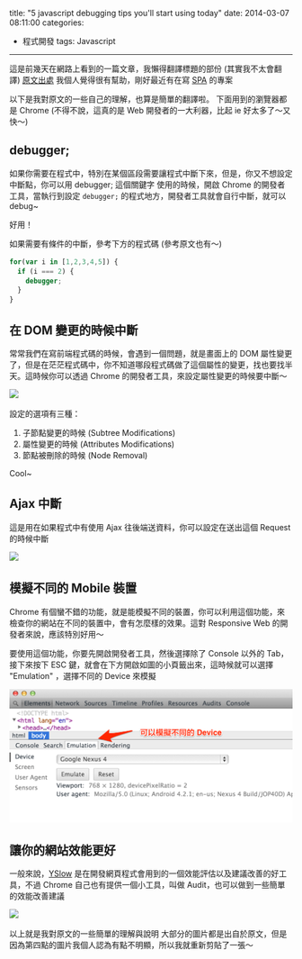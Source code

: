 title: "5 javascript debugging tips you'll start using today"
date: 2014-03-07 08:11:00
categories:
- 程式開發
tags: Javascript
---

這是前幾天在網路上看到的一篇文章，我懶得翻譯標題的部份 (其實我不太會翻譯)
[原文出處](http://berzniz.com/post/78260747646/5-javascript-debugging-tips-youll-start-using-today)
我個人覺得很有幫助，剛好最近有在寫 [SPA](https://en.wikipedia.org/wiki/Single-page_application) 的專案

以下是我對原文的一些自己的理解，也算是簡單的翻譯啦。
下面用到的瀏覽器都是 Chrome (不得不說，這真的是 Web 開發者的一大利器，比起 ie 好太多了～又快～)

<!--more-->

## debugger;

如果你需要在程式中，特別在某個區段需要讓程式中斷下來，但是，你又不想設定中斷點，你可以用 debugger; 這個關鍵字
使用的時候，開啟 Chrome 的開發者工具，當執行到設定 `debugger;` 的程式地方，開發者工具就會自行中斷，就可以 debug~

好用！

如果需要有條件的中斷，參考下方的程式碼 (參考原文也有～)

```javascript
for(var i in [1,2,3,4,5]) {
  if (i === 2) {
    debugger;
  }
}
```

## 在 DOM 變更的時候中斷

常常我們在寫前端程式碼的時候，會遇到一個問題，就是畫面上的 DOM 屬性變更了，但是在茫茫程式碼中，你不知道哪段程式碼做了這個屬性的變更，找也要找半天。這時候你可以透過 Chrome 的開發者工具，來設定屬性變更的時候要中斷～

![](https://31.media.tumblr.com/b1d973ed9acfaeca5ebf67188037b1e2/tumblr_inline_n1s6xpVmg21r2dr7s.png)

設定的選項有三種：
1. 子節點變更的時候 (Subtree Modifications)
2. 屬性變更的時候 (Attributes Modifications)
3. 節點被刪除的時候 (Node Removal)

Cool~

## Ajax 中斷

這是用在如果程式中有使用 Ajax 往後端送資料，你可以設定在送出這個 Request 的時候中斷

![](https://31.media.tumblr.com/4aadd8ea9f9c3289f7ff7252ceebc2ee/tumblr_inline_n1s7ceQ08c1r2dr7s.png)

## 模擬不同的 Mobile 裝置

Chrome 有個蠻不錯的功能，就是能模擬不同的裝置，你可以利用這個功能，來檢查你的網站在不同的裝置中，會有怎麼樣的效果。這對 Responsive Web 的開發者來說，應該特別好用～

要使用這個功能，你要先開啟開發者工具，然後選擇除了 Console 以外的 Tab，接下來按下 ESC 鍵，就會在下方開啟如圖的小頁籤出來，這時候就可以選擇 "Emulation" ，選擇不同的 Device 來模擬

![](/2014/03/07/5-javascript-debugging-tips-youll-start-using-today/skitch.png)

## 讓你的網站效能更好

一般來說，[YSlow](http://developer.yahoo.com/yslow/) 是在開發網頁程式會用到的一個效能評估以及建議改善的好工具，不過 Chrome 自己也有提供一個小工具，叫做 Audit，也可以做到一些簡單的效能改善建議

![](https://31.media.tumblr.com/33b7f3c7c8f21c4786870bbd7a9fa910/tumblr_inline_n1s76yISqv1r2dr7s.png)

以上就是我對原文的一些簡單的理解與說明
大部分的圖片都是出自於原文，但是因為第四點的圖片我個人認為有點不明顯，所以我就重新剪貼了一張～
